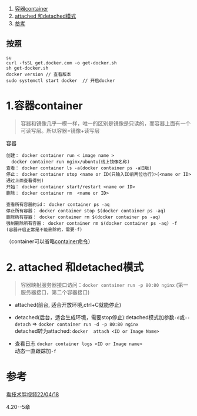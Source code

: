 ﻿1. <a href="#h1"> 容器container </a>
2. <a href="#h2"> attached 和detached模式 </a>
3. <a href="#h3">  </a>
    <a href="#ck"> 参考 </a>



 ## 按照
 
 ```
 su
 curl -fsSL get.docker.com -o get-docker.sh
 sh get-docker.sh
 docker version // 查看版本
 sudo systemctl start docker  // 开启docker
 ```


  ### <h1 id="h1"> 1.容器container </h1>

  > 容器和镜像几乎一模一样，唯一的区别是镜像是只读的，而容器上面有一个可读写层。所以容器=镜像+读写层

  容器

  ```
  创建： docker container run < image name >
    docker container run nginx/ubuntu(线上镜像名称)
  查看： docker container ls -a(docker container ps -a旧版)
  停止： docker container stop <name or ID(只输入ID前两位也行)>(<name or ID>通过上面查看得到)
  开始： docker container start/restart <name or ID>
  删除： docker container rm  <name or ID>

  查看所有容器的id： docker container ps -aq
  停止所有容器： docker container stop $(docker container ps -aq)
  删除所有容器： docker container rm $(docker container ps -aq)
  强制删除所有容器： docker container rm $(docker container ps -aq) -f    (容器开启正常是不能删除的，需要-f)
  ```
 （container可以省略[container命令](./image/container.png)）


  ### <h1 id="h2"> 2. attached 和detached模式</h1>
  > 容器映射服务器接口访问：``docker container run -p 80:80 nginx``    (第一服务器接口，第二个容器接口)

  - attached(前台, 适合开放环境,ctrl+C就能停止)

  - detached(后台，适合生成环境，需要stop停止):detached模式加参数``-d``或``--detach`` => ``docker container run -d -p 80:80 nginx``<br/>detached转为attached: ``docker  attach <ID or Image Name>``

  - 查看日志 ``docker container logs <ID or Image name>``<br/> 动态一直跟踪加``-f``


  ### <h1 id="ck"> 参考 </h1>

  [看技术胖视频22/04/18](https://jspang.com/article/75)
  
  4.20--5章

  

  

  
